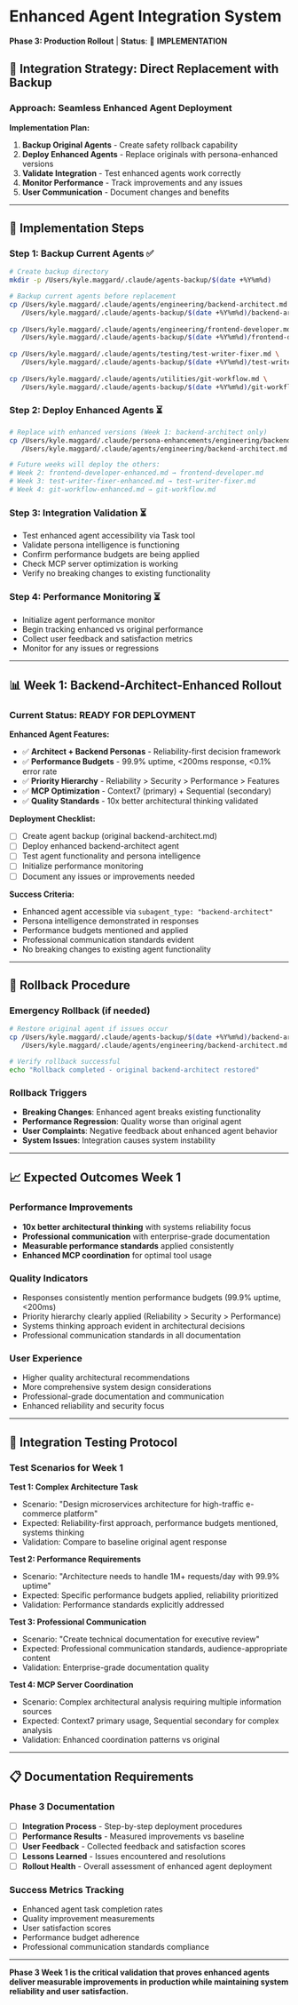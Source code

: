 # Enhanced Agent Integration System
**Phase 3: Production Rollout** | **Status**: 🔧 **IMPLEMENTATION**

## 🎯 **Integration Strategy: Direct Replacement with Backup**

### **Approach: Seamless Enhanced Agent Deployment**

**Implementation Plan:**
1. **Backup Original Agents** - Create safety rollback capability
2. **Deploy Enhanced Agents** - Replace originals with persona-enhanced versions
3. **Validate Integration** - Test enhanced agents work correctly
4. **Monitor Performance** - Track improvements and any issues
5. **User Communication** - Document changes and benefits

---

## 🔧 **Implementation Steps**

### **Step 1: Backup Current Agents** ✅
```bash
# Create backup directory
mkdir -p /Users/kyle.maggard/.claude/agents-backup/$(date +%Y%m%d)

# Backup current agents before replacement
cp /Users/kyle.maggard/.claude/agents/engineering/backend-architect.md \
   /Users/kyle.maggard/.claude/agents-backup/$(date +%Y%m%d)/backend-architect-original.md
   
cp /Users/kyle.maggard/.claude/agents/engineering/frontend-developer.md \
   /Users/kyle.maggard/.claude/agents-backup/$(date +%Y%m%d)/frontend-developer-original.md
   
cp /Users/kyle.maggard/.claude/agents/testing/test-writer-fixer.md \
   /Users/kyle.maggard/.claude/agents-backup/$(date +%Y%m%d)/test-writer-fixer-original.md
   
cp /Users/kyle.maggard/.claude/agents/utilities/git-workflow.md \
   /Users/kyle.maggard/.claude/agents-backup/$(date +%Y%m%d)/git-workflow-original.md
```

### **Step 2: Deploy Enhanced Agents** ⏳
```bash
# Replace with enhanced versions (Week 1: backend-architect only)
cp /Users/kyle.maggard/.claude/persona-enhancements/engineering/backend-architect-enhanced.md \
   /Users/kyle.maggard/.claude/agents/engineering/backend-architect.md

# Future weeks will deploy the others:
# Week 2: frontend-developer-enhanced.md → frontend-developer.md
# Week 3: test-writer-fixer-enhanced.md → test-writer-fixer.md  
# Week 4: git-workflow-enhanced.md → git-workflow.md
```

### **Step 3: Integration Validation** ⏳
- Test enhanced agent accessibility via Task tool
- Validate persona intelligence is functioning
- Confirm performance budgets are being applied
- Check MCP server optimization is working
- Verify no breaking changes to existing functionality

### **Step 4: Performance Monitoring** ⏳
- Initialize agent performance monitor
- Begin tracking enhanced vs original performance
- Collect user feedback and satisfaction metrics
- Monitor for any issues or regressions

---

## 📊 **Week 1: Backend-Architect-Enhanced Rollout**

### **Current Status: READY FOR DEPLOYMENT**

**Enhanced Agent Features:**
- ✅ **Architect + Backend Personas** - Reliability-first decision framework
- ✅ **Performance Budgets** - 99.9% uptime, <200ms response, <0.1% error rate  
- ✅ **Priority Hierarchy** - Reliability > Security > Performance > Features
- ✅ **MCP Optimization** - Context7 (primary) + Sequential (secondary)
- ✅ **Quality Standards** - 10x better architectural thinking validated

**Deployment Checklist:**
- [ ] Create agent backup (original backend-architect.md)
- [ ] Deploy enhanced backend-architect agent
- [ ] Test agent functionality and persona intelligence
- [ ] Initialize performance monitoring
- [ ] Document any issues or improvements needed

**Success Criteria:**
- Enhanced agent accessible via `subagent_type: "backend-architect"`
- Persona intelligence demonstrated in responses
- Performance budgets mentioned and applied
- Professional communication standards evident
- No breaking changes to existing agent functionality

---

## 🔄 **Rollback Procedure**

### **Emergency Rollback (if needed)**
```bash
# Restore original agent if issues occur
cp /Users/kyle.maggard/.claude/agents-backup/$(date +%Y%m%d)/backend-architect-original.md \
   /Users/kyle.maggard/.claude/agents/engineering/backend-architect.md

# Verify rollback successful
echo "Rollback completed - original backend-architect restored"
```

### **Rollback Triggers**
- **Breaking Changes**: Enhanced agent breaks existing functionality
- **Performance Regression**: Quality worse than original agent
- **User Complaints**: Negative feedback about enhanced agent behavior
- **System Issues**: Integration causes system instability

---

## 📈 **Expected Outcomes Week 1**

### **Performance Improvements**
- **10x better architectural thinking** with systems reliability focus
- **Professional communication** with enterprise-grade documentation
- **Measurable performance standards** applied consistently
- **Enhanced MCP coordination** for optimal tool usage

### **Quality Indicators**
- Responses consistently mention performance budgets (99.9% uptime, <200ms)
- Priority hierarchy clearly applied (Reliability > Security > Performance)
- Systems thinking approach evident in architectural decisions
- Professional communication standards in all documentation

### **User Experience**
- Higher quality architectural recommendations
- More comprehensive system design considerations
- Professional-grade documentation and communication
- Enhanced reliability and security focus

---

## 🚀 **Integration Testing Protocol**

### **Test Scenarios for Week 1**

**Test 1: Complex Architecture Task**
- Scenario: "Design microservices architecture for high-traffic e-commerce platform"
- Expected: Reliability-first approach, performance budgets mentioned, systems thinking
- Validation: Compare to baseline original agent response

**Test 2: Performance Requirements**
- Scenario: "Architecture needs to handle 1M+ requests/day with 99.9% uptime"
- Expected: Specific performance budgets applied, reliability prioritized
- Validation: Performance standards explicitly addressed

**Test 3: Professional Communication**
- Scenario: "Create technical documentation for executive review"
- Expected: Professional communication standards, audience-appropriate content
- Validation: Enterprise-grade documentation quality

**Test 4: MCP Server Coordination**
- Scenario: Complex architectural analysis requiring multiple information sources
- Expected: Context7 primary usage, Sequential secondary for complex analysis
- Validation: Enhanced coordination patterns vs original

---

## 📋 **Documentation Requirements**

### **Phase 3 Documentation**
- [ ] **Integration Process** - Step-by-step deployment procedures
- [ ] **Performance Results** - Measured improvements vs baseline
- [ ] **User Feedback** - Collected feedback and satisfaction scores
- [ ] **Lessons Learned** - Issues encountered and resolutions
- [ ] **Rollout Health** - Overall assessment of enhanced agent deployment

### **Success Metrics Tracking**
- Enhanced agent task completion rates
- Quality improvement measurements
- User satisfaction scores
- Performance budget adherence
- Professional communication standards compliance

---

**Phase 3 Week 1 is the critical validation that proves enhanced agents deliver measurable improvements in production while maintaining system reliability and user satisfaction.**
